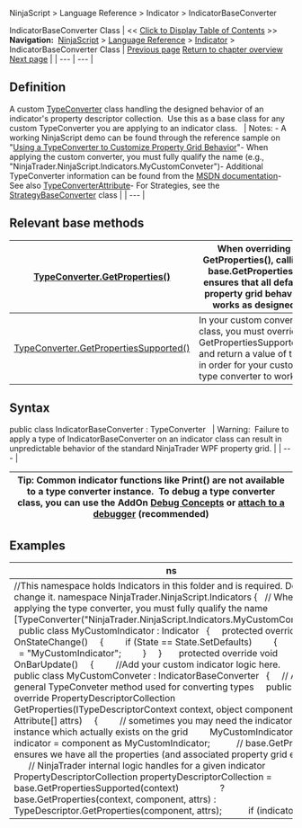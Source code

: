﻿
NinjaScript > Language Reference > Indicator > IndicatorBaseConverter

IndicatorBaseConverter Class
| << [Click to Display Table of Contents](indicatorbaseconverter.md) >> **Navigation:**     [NinjaScript](ninjascript-1.md) > [Language Reference](language_reference_wip-1.md) > [Indicator](indicator-1.md) > IndicatorBaseConverter Class | [Previous page](drawverticalgridlines-1.md) [Return to chapter overview](indicator-1.md) [Next page](ischartonly-1.md) |
| --- | --- |
## Definition
A custom [TypeConverter](https://msdn.microsoft.com/en-us/library/system.componentmodel.typeconverter%28v=vs.110%29.aspx) class handling the designed behavior of an indicator's property descriptor collection.  Use this as a base class for any custom TypeConverter you are applying to an indicator class.
 
| Notes: - A working NinjaScript demo can be found through the reference sample on "[Using a TypeConverter to Customize Property Grid Behavior](http://ninjatrader.com/support/forum/showthread.php?t=97919)"- When applying the custom converter, you must fully qualify the name (e.g., "NinjaTrader.NinjaScript.Indicators.MyCustomConveter")- Additional TypeConverter information can be found from the [MSDN documentation](https://msdn.microsoft.com/en-us/library/system.componentmodel.typeconverter%28v=vs.110%29.aspx)- See also [TypeConverterAttribute](typeconverterattribute-1.md)- For Strategies, see the [StrategyBaseConverter](strategybaseconverter-1.md) class |
| --- |

## 
## 
## Relevant base methods
| [TypeConverter.GetProperties()](https://msdn.microsoft.com/en-us/library/system.componentmodel.typeconverter.getproperties(v=vs.110).aspx) | When overriding GetProperties(), calling base.GetProperties() ensures that all default property grid behavior works as designed |
| --- | --- |
| [TypeConverter.GetPropertiesSupported()](https://msdn.microsoft.com/en-us/library/system.componentmodel.typeconverter.getpropertiessupported(v=vs.110).aspx) | In your custom converter class, you must override GetPropertiesSupported() and return a value of true in order for your custom type converter to work |

## Syntax
public class IndicatorBaseConverter : TypeConverter
 
| Warning:  Failure to apply a type of IndicatorBaseConverter on an indicator class can result in unpredictable behavior of the standard NinjaTrader WPF property grid. |
| --- |

| Tip: Common indicator functions like Print() are not available to a type converter instance.  To debug a type converter class, you can use the AddOn [Debug Concepts](alert_and_debug_concepts-1.md) or [attach to a debugger](visual_studio_debugging-1.md) (recommended) |
| --- |

## 
## 
## Examples
| ns |
| --- |
| //This namespace holds Indicators in this folder and is required. Do not change it. namespace NinjaTrader.NinjaScript.Indicators {    // When applying the type converter, you must fully qualify the name    [TypeConverter("NinjaTrader.NinjaScript.Indicators.MyCustomConveter")]    public class MyCustomIndicator : Indicator    {      protected override void OnStateChange()      {          if (State == State.SetDefaults)          {            Name   = "MyCustomIndicator";          }      }        protected override void OnBarUpdate()      {          //Add your custom indicator logic here.      }    }      public class MyCustomConveter : IndicatorBaseConverter    {      // A general TypeConveter method used for converting types      public override PropertyDescriptorCollection GetProperties(ITypeDescriptorContext context, object component, Attribute[] attrs)      {          // sometimes you may need the indicator instance which actually exists on the grid          MyCustomIndicator indicator = component as MyCustomIndicator;            // base.GetProperties ensures we have all the properties (and associated property grid editors)          // NinjaTrader internal logic handles for a given indicator          PropertyDescriptorCollection propertyDescriptorCollection = base.GetPropertiesSupported(context)                  ? base.GetProperties(context, component, attrs) : TypeDescriptor.GetProperties(component, attrs);            if (indicator == null || propertyDescriptorCollection == null)            return propertyDescriptorCollection;            // example of why you may need the instance that exists on the grid....          if (indicator.EntryHandling == EntryHandling.UniqueEntries)          {            // do something in the event a property contains some value...          }            // Loop all of the properties of the indicator          foreach (PropertyDescriptor property in propertyDescriptorCollection)          {            // do something with a specific property              // cannot call Print() here            // but you can call the static Output window "Process()"            NinjaTrader.Code.Output.Process(property.Name, PrintTo.OutputTab1);          }            // must return the collection after making changes          return propertyDescriptorCollection;      }        // Important:  This must return true otherwise the type converter will not be called      public override bool GetPropertiesSupported(ITypeDescriptorContext context)      { return true; }      }    } } |
